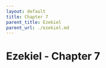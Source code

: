 ```yaml
---
layout: default
title: Chapter 7
parent_title: Ezekiel
parent_url: ./ezekiel.md
---
```


# Ezekiel - Chapter 7
